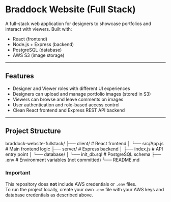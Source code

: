 # Braddock Website (Full Stack)

A full-stack web application for designers to showcase portfolios and interact with viewers. Built with:

- React (frontend)  
- Node.js + Express (backend)  
- PostgreSQL (database)  
- AWS S3 (image storage)  

---

## Features

- Designer and Viewer roles with different UI experiences  
- Designers can upload and manage portfolio images (stored in S3)  
- Viewers can browse and leave comments on images  
- User authentication and role-based access control  
- Clean React frontend and Express REST API backend  

---

## Project Structure
braddock-website-fullstack/
├── client/ # React frontend
│ └── src/App.js # Main frontend logic
├── server/ # Express backend
│ ├── index.js # API entry point
│ └── database/
│ └── init_db.sql # PostgreSQL schema
├── .env # Environment variables (not committed)
└── README.md

### Important

This repository does **not** include AWS credentials or `.env` files.  
To run the project locally, create your own `.env` file with your AWS keys and database credentials as described above.

